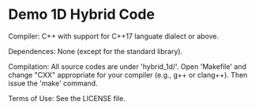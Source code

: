 # Demo 1D Hybrid Code

Compiler: C++ with support for C++17 languate dialect or above.

Dependences: None (except for the standard library).

Compilation: All source codes are under 'hybrid_1d/'. Open 'Makefile' and change "CXX" appropriate for your compiler (e.g., g++ or clang++). Then issue the 'make' command.

Terms of Use: See the LICENSE file.
